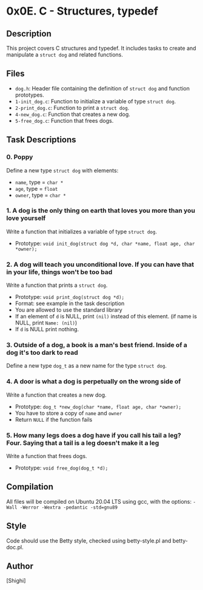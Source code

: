 # 0x0E. C - Structures, typedef

## Description
This project covers C structures and typedef. It includes tasks to create and manipulate a `struct dog` and related functions.

## Files
* `dog.h`: Header file containing the definition of `struct dog` and function prototypes.
* `1-init_dog.c`: Function to initialize a variable of type `struct dog`.
* `2-print_dog.c`: Function to print a `struct dog`.
* `4-new_dog.c`: Function that creates a new dog.
* `5-free_dog.c`: Function that frees dogs.

## Task Descriptions

### 0. Poppy
Define a new type `struct dog` with elements:
* `name`, type = `char *`
* `age`, type = `float`
* `owner`, type = `char *`

### 1. A dog is the only thing on earth that loves you more than you love yourself
Write a function that initializes a variable of type `struct dog`.
* Prototype: `void init_dog(struct dog *d, char *name, float age, char *owner);`

### 2. A dog will teach you unconditional love. If you can have that in your life, things won't be too bad
Write a function that prints a `struct dog`.
* Prototype: `void print_dog(struct dog *d);`
* Format: see example in the task description
* You are allowed to use the standard library
* If an element of `d` is NULL, print `(nil)` instead of this element. (if name is NULL, print `Name: (nil)`)
* If `d` is NULL print nothing.

### 3. Outside of a dog, a book is a man's best friend. Inside of a dog it's too dark to read
Define a new type `dog_t` as a new name for the type `struct dog`.

### 4. A door is what a dog is perpetually on the wrong side of
Write a function that creates a new dog.
* Prototype: `dog_t *new_dog(char *name, float age, char *owner);`
* You have to store a copy of `name` and `owner`
* Return `NULL` if the function fails

### 5. How many legs does a dog have if you call his tail a leg? Four. Saying that a tail is a leg doesn't make it a leg
Write a function that frees dogs.
* Prototype: `void free_dog(dog_t *d);`

## Compilation
All files will be compiled on Ubuntu 20.04 LTS using gcc, with the options:
`-Wall -Werror -Wextra -pedantic -std=gnu89`

## Style
Code should use the Betty style, checked using betty-style.pl and betty-doc.pl.

## Author
[Shighi]
